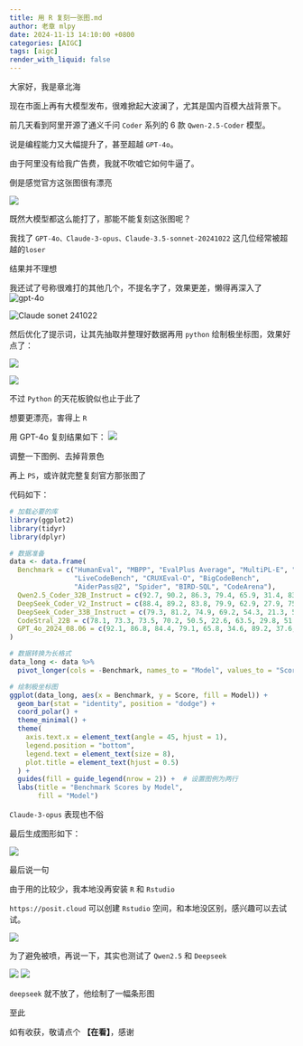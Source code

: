 ```yaml
---
title: 用 R 复刻一张图.md
author: 老章 mlpy
date: 2024-11-13 14:10:00 +0800
categories: [AIGC]
tags: [aigc]
render_with_liquid: false
---
```



大家好，我是章北海

现在市面上再有大模型发布，很难掀起大波澜了，尤其是国内百模大战背景下。

前几天看到阿里开源了通义千问 `Coder` 系列的 6 款 `Qwen-2.5-Coder` 模型。

说是编程能力又大幅提升了，甚至超越 `GPT-4o`。

由于阿里没有给我广告费，我就不吹嘘它如何牛逼了。

倒是感觉官方这张图很有漂亮

![](https://r2.zhanglearning.com/blog/2024/11/f6a0950fe0b97d5ae63e317df93d1f22.png)

既然大模型都这么能打了，那能不能复刻这张图呢？

我找了 `GPT-4o、Claude-3-opus、Claude-3.5-sonnet-20241022` 这几位经常被超越的`loser`

结果并不理想

我还试了号称很难打的其他几个，不提名字了，效果更差，懒得再深入了
![gpt-4o](https://r2.zhanglearning.com/blog/2024/11/52257d18b4e7961cf95bdd0df01eeb2a.png)



![Claude sonet 241022](https://r2.zhanglearning.com/blog/2024/11/87eb169d1d96232d29beb995fd456572.png)

然后优化了提示词，让其先抽取并整理好数据再用 `python` 绘制极坐标图，效果好点了：

![](https://r2.zhanglearning.com/blog/2024/11/c938ae59a6acd89c7a02d3af18d55ad4.png)



![](https://r2.zhanglearning.com/blog/2024/11/9d4b4ae05cfae43281f8a6d75737177d.png)

不过 `Python` 的天花板貌似也止于此了

想要更漂亮，害得上 `R`

用 GPT-4o 复刻结果如下：
![](https://r2.zhanglearning.com/blog/2024/11/ab1f3077000ebb30f02db833ec270d72.png)

调整一下图例、去掉背景色

再上 `PS`，或许就完整复刻官方那张图了

代码如下：
```R
# 加载必要的库
library(ggplot2)
library(tidyr)
library(dplyr)

# 数据准备
data <- data.frame(
  Benchmark = c("HumanEval", "MBPP", "EvalPlus Average", "MultiPL-E", "McEval", 
                "LiveCodeBench", "CRUXEval-O", "BigCodeBench",
                "AiderPass@2", "Spider", "BIRD-SQL", "CodeArena"),
  Qwen2.5_Coder_32B_Instruct = c(92.7, 90.2, 86.3, 79.4, 65.9, 31.4, 83.4, 38.3, 73.7, 85.1, 58.4, 68.9),
  DeepSeek_Coder_V2_Instruct = c(88.4, 89.2, 83.8, 79.9, 62.9, 27.9, 75.1, 36.3, 72.9, 81.3, 51.9, 57.4),
  DeepSeek_Coder_33B_Instruct = c(79.3, 81.2, 74.9, 69.2, 54.3, 21.3, 50.6, 29.8, 59.4, 73.8, 45.6, 16.8),
  CodeStral_22B = c(78.1, 73.3, 73.5, 70.2, 50.5, 22.6, 63.5, 29.8, 51.1, 76.6, 46.2, 21.7),
  GPT_4o_2024_08.06 = c(92.1, 86.8, 84.4, 79.1, 65.8, 34.6, 89.2, 37.6, 71.4, 79.8, 54.2, 69.1)
)

# 数据转换为长格式
data_long <- data %>%
  pivot_longer(cols = -Benchmark, names_to = "Model", values_to = "Score")

# 绘制极坐标图
ggplot(data_long, aes(x = Benchmark, y = Score, fill = Model)) +
  geom_bar(stat = "identity", position = "dodge") +
  coord_polar() +
  theme_minimal() +
  theme(
    axis.text.x = element_text(angle = 45, hjust = 1),
    legend.position = "bottom",
    legend.text = element_text(size = 8),
    plot.title = element_text(hjust = 0.5)
  ) +
  guides(fill = guide_legend(nrow = 2)) +  # 设置图例为两行
  labs(title = "Benchmark Scores by Model",
       fill = "Model")

```


`Claude-3-opus` 表现也不俗

最后生成图形如下：

![](https://r2.zhanglearning.com/blog/2024/11/1c07b0b06157e242180cf189f4a4925f.png)


最后说一句

由于用的比较少，我本地没再安装 `R` 和 `Rstudio`

`https://posit.cloud` 可以创建 `Rstudio` 空间，和本地没区别，感兴趣可以去试试。

![](https://r2.zhanglearning.com/blog/2024/11/2048e229348e1c37395100aa583a644d.png)

为了避免被喷，再说一下，其实也测试了 `Qwen2.5` 和 `Deepseek`

![](https://r2.zhanglearning.com/blog/2024/11/ff5a37348d5a60af49007493d56d2063.png)
![](https://r2.zhanglearning.com/blog/2024/11/4402f7955dd1d2176b0cfa120f2ecacb.png)

`deepseek` 就不放了，他绘制了一幅条形图

至此

如有收获，敬请点个 **【在看】**，感谢